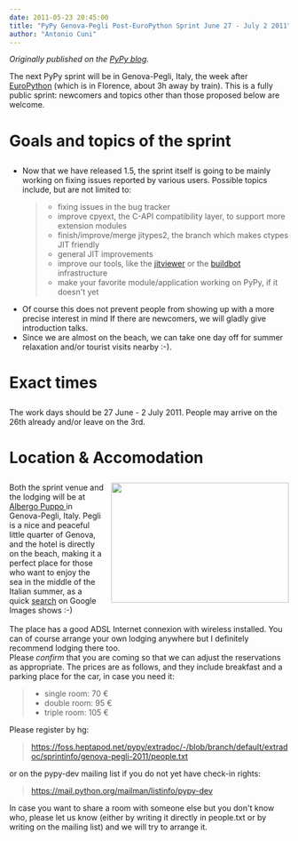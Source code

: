 ```yaml
---
date: 2011-05-23 20:45:00
title: "PyPy Genova-Pegli Post-EuroPython Sprint June 27 - July 2 2011"
author: "Antonio Cuni"
---
```


_Originally published on the [PyPy blog](https://pypy.org/posts/2011/05/pypy-genova-pegli-post-europython-4004229800858530064.html)._

<html><body><p>The next PyPy sprint will be in Genova-Pegli, Italy, the week after <a href="https://ep2011.europython.eu/">EuroPython</a>
(which is in Florence, about 3h away by train). This is a fully public sprint:
newcomers and topics other than those proposed below are welcome.<br>
</p><div class="section" id="goals-and-topics-of-the-sprint">
<h1>

Goals and topics of the sprint</h1>
<ul>
<li><div class="first">
Now that we have released 1.5, the sprint itself is going to be mainly
working on fixing issues reported by various users.  Possible topics
include, but are not limited to:</div>
<blockquote>
<ul class="simple">
<li>fixing issues in the bug tracker</li>
<li>improve cpyext, the C-API compatibility layer, to support more extension
modules</li>
<li>finish/improve/merge jitypes2, the branch which makes ctypes JIT friendly</li>
<li>general JIT improvements</li>
<li>improve our tools, like the <a href="https://bitbucket.org/pypy/jitviewer">jitviewer</a> or the <a href="https://bitbucket.org/pypy/buildbot/">buildbot</a> infrastructure</li>
<li>make your favorite module/application working on PyPy, if it doesn't yet</li>
</ul>
</blockquote>
</li>
<li><div class="first">
Of course this does not prevent people from showing up with a more precise
interest in mind  If there are newcomers, we will gladly give introduction
talks.</div>
</li>
<li><div class="first">
Since we are almost on the beach, we can take one day off for summer
relaxation and/or tourist visits nearby :-).</div>
</li>
</ul>
</div>
<div class="section" id="exact-times">
<h1>

Exact times</h1>
The work days should be 27 June - 2 July 2011.  People may arrive on
the 26th already and/or leave on the 3rd.</div>
<div class="section" id="location-accomodation">
<h1>

Location &amp; Accomodation</h1>
<a href="https://upload.wikimedia.org/wikipedia/commons/2/2a/Pegli.jpg" style="clear: right; float: right; margin-bottom: 1em; margin-left: 1em;"><img border="0" height="216" src="https://upload.wikimedia.org/wikipedia/commons/2/2a/Pegli.jpg" width="320"></a>Both the sprint venue and the lodging will be at <a href="https://www.albergopuppo.com/inglese/index.htm">Albergo Puppo </a>in
Genova-Pegli, Italy.  Pegli is a nice and peaceful little quarter of Genova,
and the hotel is directly on the beach, making it a perfect place for those
who want to enjoy the sea in the middle of the Italian summer, as a quick
<a href="https://images.google.com/images?q=genova%20pegli">search</a> on Google Images shows :-)<br>
<br>
The place has a good ADSL Internet connexion with wireless installed.  You can
of course arrange your own lodging anywhere but I definitely recommend lodging
there too.<br>
Please <i>confirm</i> that you are coming so that we can adjust the reservations as
appropriate.  The prices are as follows, and they include breakfast and a
parking place for the car, in case you need it:<br>
<blockquote>
<ul class="simple">
<li>single room:  70 €</li>
<li>double room:  95 €</li>
<li>triple room: 105 €</li>
</ul>
</blockquote>
Please register by hg:<br>
<blockquote>
<a class="reference external" href="https://foss.heptapod.net/pypy/extradoc/-/blob/branch/default/extradoc/sprintinfo/genova-pegli-2011/people.txt">https://foss.heptapod.net/pypy/extradoc/-/blob/branch/default/extradoc/sprintinfo/genova-pegli-2011/people.txt</a></blockquote>
or on the pypy-dev mailing list if you do not yet have check-in rights:<br>
<blockquote>
<a class="reference external" href="https://mail.python.org/mailman/listinfo/pypy-dev">https://mail.python.org/mailman/listinfo/pypy-dev</a></blockquote>
In case you want to share a room with someone else but you don't know who,
please let us know (either by writing it directly in people.txt or by writing
on the mailing list) and we will try to arrange it.</div></body></html>